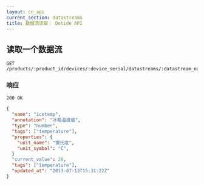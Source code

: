 ```yaml
---
layout: cn_api
current_section: datastreams
title: 数据流读取｜ Dotide API
---
```


## 读取一个数据流

    GET /products/:product_id/devices/:device_serial/datastreams/:datastream_name

### 响应

    200 OK

```json
{
  "name": "icetemp",
  "annotation": "冰箱温度值",
  "type": "number",
  "tags": ["temperature"],
  "properties": {
    "unit_name": "摄氏度",
    "unit_symbol": "C",
  }
  "current_value": 20,
  "tags": ["temperature"],
  "updated_at": "2013-07-13T15:31:22Z"
}
```
